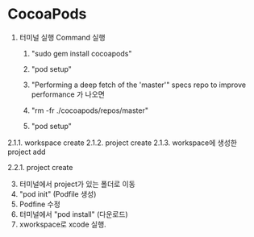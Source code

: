 # CocoaPods

1. 터미널 실행 Command 실행

    1. "sudo gem install cocoapods"
    2. "pod setup"
    3. "Performing a deep fetch of the 'master'"
    specs repo to improve performance 가 나오면
    
    4. "rm -fr ./cocoapods/repos/master"
     5. "pod setup"
  
2.1.1. workspace create
2.1.2. project create
2.1.3. workspace에 생성한 project add

2.2.1. project create

3. 터미널에서 project가 있는 폴더로 이동
4. "pod init" (Podfile 생성)
5. Podfine 수정
6. 터미널에서 "pod install" (다운로드)
7. xworkspace로 xcode 실행.
